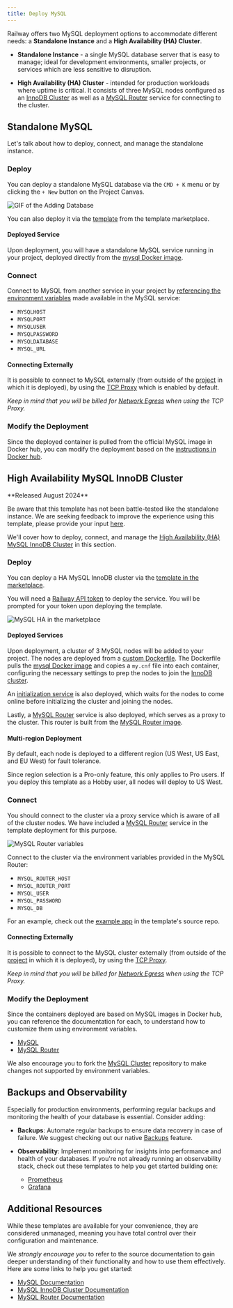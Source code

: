 ```yaml
---
title: Deploy MySQL
---
```


Railway offers two MySQL deployment options to accommodate different needs: a **Standalone Instance** and a **High Availability (HA) Cluster**.

- **Standalone Instance** - a single MySQL database server that is easy to manage; ideal for development environments, smaller projects, or services which are less sensitive to disruption.

- **High Availability (HA) Cluster** - intended for production workloads where uptime is critical. It consists of three MySQL nodes configured as an [InnoDB Cluster](https://dev.mysql.com/doc/mysql-shell/8.0/en/mysql-innodb-cluster.html) as well as a [MySQL Router](https://dev.mysql.com/doc/mysql-router/8.0/en/mysql-router-general.html) service for connecting to the cluster.

## Standalone MySQL

Let's talk about how to deploy, connect, and manage the standalone instance.

### Deploy

You can deploy a standalone MySQL database via the `CMD + K` menu or by clicking the `+ New` button on the Project Canvas.

<Image src="https://res.cloudinary.com/railway/image/upload/v1695934218/docs/databases/addDB_qxyctn.gif"
alt="GIF of the Adding Database"
layout="responsive"
width={450} height={396} quality={100} />

You can also deploy it via the [template](https://railway.com/template/mysql) from the template marketplace.

#### Deployed Service

Upon deployment, you will have a standalone MySQL service running in your project, deployed directly from the [mysql Docker image](https://hub.docker.com/_/mysql).

### Connect

Connect to MySQL from another service in your project by [referencing the environment variables](/guides/variables#referencing-another-services-variable) made available in the MySQL service:

- `MYSQLHOST`
- `MYSQLPORT`
- `MYSQLUSER`
- `MYSQLPASSWORD`
- `MYSQLDATABASE`
- `MYSQL_URL`

#### Connecting Externally

It is possible to connect to MySQL externally (from outside of the [project](/develop/projects) in which it is deployed), by using the [TCP Proxy](/deploy/exposing-your-app#tcp-proxying) which is enabled by default.

*Keep in mind that you will be billed for [Network Egress](/reference/pricing/plans#resource-usage-pricing) when using the TCP Proxy.*

### Modify the Deployment

Since the deployed container is pulled from the official MySQL image in Docker hub, you can modify the deployment based on the [instructions in Docker hub](https://hub.docker.com/_/mysql).

## High Availability MySQL InnoDB Cluster

<Banner>
**Released August 2024** 

Be aware that this template has not been battle-tested like the standalone instance.  We are seeking feedback to improve the experience using this template, please provide your input [here](https://help.railway.com/templates/my-sql-inno-db-cluster-6afff85d).
</Banner>

We'll cover how to deploy, connect, and manage the [High Availability (HA) MySQL InnoDB Cluster](https://dev.mysql.com/doc/mysql-shell/8.0/en/mysql-innodb-cluster.html) in this section.

### Deploy

You can deploy a HA MySQL InnoDB cluster via the [template in the marketplace](https://railway.com/template/ha-mysql).  

You will need a [Railway API token](/guides/public-api#creating-a-token) to deploy the service.  You will be prompted for your token upon deploying the template.

<Image src="https://res.cloudinary.com/railway/image/upload/v1723603487/docs/databases/mysqlcluster_lumnfh.png"
alt="MySQL HA in the marketplace"
layout="responsive"
width={380} height={396} quality={100} />

#### Deployed Services

Upon deployment, a cluster of 3 MySQL nodes will be added to your project.  The nodes are deployed from a [custom Dockerfile](https://github.com/railwayapp-templates/mysql-cluster/tree/main/nodes).  The Dockerfile pulls the [mysql Docker image](https://hub.docker.com/_/mysql) and copies a `my.cnf` file into each container, configuring the necessary settings to prep the nodes to join the [InnoDB cluster](https://dev.mysql.com/doc/mysql-shell/8.0/en/mysql-innodb-cluster.html).

An [initialization service](https://github.com/railwayapp-templates/mysql-cluster/tree/main/initService) is also deployed, which waits for the nodes to come online before initializing the cluster and joining the nodes.

Lastly, a [MySQL Router](https://dev.mysql.com/doc/mysql-router/8.0/en/mysql-router-general.html) service is also deployed, which serves as a proxy to the cluster. This router is built from the [MySQL Router image](https://hub.docker.com/r/mysql/mysql-router).

#### Multi-region Deployment

By default, each node is deployed to a different region (US West, US East, and EU West) for fault tolerance.

Since region selection is a Pro-only feature, this only applies to Pro users. If you deploy this template as a Hobby user, all nodes will deploy to US West.

### Connect

You should connect to the cluster via a proxy service which is aware of all of the cluster nodes.  We have included a [MySQL Router](https://dev.mysql.com/doc/mysql-router/8.0/en/mysql-router-general.html) service in the template deployment for this purpose.

<Image src="https://res.cloudinary.com/railway/image/upload/v1723760996/docs/databases/CleanShot_2024-08-15_at_16.28.42_miy2og.gif"
alt="MySQL Router variables"
layout="responsive"
width={655} height={396} quality={100} />

Connect to the cluster via the environment variables provided in the MySQL Router:

- `MYSQL_ROUTER_HOST`
- `MYSQL_ROUTER_PORT`
- `MYSQL_USER`
- `MYSQL_PASSWORD`
- `MYSQL_DB`

For an example, check out the [example app](https://github.com/railwayapp-templates/mysql-cluster/blob/main/exampleApps/python/main.py#L19) in the template's source repo.

#### Connecting Externally

It is possible to connect to the MySQL cluster externally (from outside of the [project](/develop/projects) in which it is deployed), by using the [TCP Proxy](/deploy/exposing-your-app#tcp-proxying).

*Keep in mind that you will be billed for [Network Egress](/reference/pricing/plans#resource-usage-pricing) when using the TCP Proxy.*

### Modify the Deployment

Since the containers deployed are based on MySQL images in Docker hub, you can reference the documentation for each, to understand how to customize them using environment variables.

- [MySQL](https://hub.docker.com/_/mysql)
- [MySQL Router](https://hub.docker.com/r/mysql/mysql-router)

We also encourage you to fork the [MySQL Cluster](https://github.com/railwayapp-templates/mysql-cluster/tree/main) repository to make changes not supported by environment variables.

## Backups and Observability

Especially for production environments, performing regular backups and monitoring the health of your database is essential.  Consider adding:

- **Backups**: Automate regular backups to ensure data recovery in case of failure. We suggest checking out our native [Backups](/reference/backups) feature.

- **Observability**: Implement monitoring for insights into performance and health of your databases.  If you're not already running an observability stack, check out these templates to help you get started building one:
    - [Prometheus](https://railway.com/template/KmJatA)
    - [Grafana](https://railway.com/template/anURAt)

## Additional Resources

While these templates are available for your convenience, they are considered unmanaged, meaning you have total control over their configuration and maintenance.

We *strongly encourage you* to refer to the source documentation to gain deeper understanding of their functionality and how to use them effectively. Here are some links to help you get started:

- [MySQL Documentation](https://dev.mysql.com/doc/relnotes/mysql/8.4/en/)
- [MySQL InnoDB Cluster Documentation](https://dev.mysql.com/doc/mysql-shell/8.0/en/mysql-innodb-cluster.html)
- [MySQL Router Documentation](https://dev.mysql.com/doc/mysql-router/8.0/en/mysql-router-general.html)